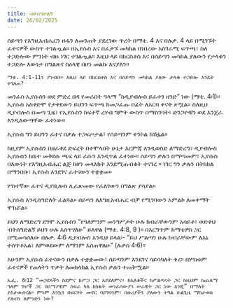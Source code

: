 ```yaml
---
title: ብትሰግድልኝ
date: 26/02/2025
---
```


ሰይጣን የእግዚአብሔርን ዙፋን ለመንጠቅ ያደረገው ጥረት በማቴ. 4 እና በሉቃ. 4 ላይ በሚገኙት ፈተናዎች ውስጥ ተገልጧል። በኢየሱስ እና በፈታኙ መካከል በነበረው አስገራሚ ፍጥጫ፣ ስለ ተጋድሎው ምንነት ብዙ ነገር ተገልጧል። እዚህ ላይ በክርስቶስ እና በሰይጣን መካከል ያለውን የታላቁን ተጋድሎ እውነታ በግልጽና ስዕላዊ በሆነ መልኩ እናያለን።

`ማቴ. 4:1-11ን ያንብቡ። እዚህ ላይ በክርስቶስ እና በሰይጣን መካከል ያለው ታላቁ ተጋድሎ እንዴት ተገለጠ?`

መንፈስ ኢየሱስን ወደ ምድረ በዳ የመራበት ዓላማ “ከዲያብሎስ ይፈተን ዘንድ” ነው (ማቴ. 4፡1)። ኢየሱስ አስቀድሞ የታቀደውን ይህንን ፍጥጫ ከመጋፈጡ በፊት ለአርባ ቀናት ጾሟል። ስለዚህ ዲያብሎስ በመጣ ጊዜ፣ የኢየሱስን ከፍተኛ ረሃብ ግምት ውስጥ በማስገባት፣ ድንጋዮቹን ወደ እንጀራ እንዲለውጣቸው ፈተነው።

ኢየሱስ ግን ይህንን ፈተና በቃሉ ተጋፍጦታል፤ የሰይጣንም ተንኮል ከሽፏል።

ከዚያም ኢየሱስን በዘፈቀደ ድፍረት በተሞላበት ሁኔታ እርምጃ እንዲወስድ ለማድረግ፣ ዲያብሎስ ኢየሱስን ከቤተ መቅደሱ ጫፍ ላይ ራሱን እንዲጥል ፈተነው። ሰይጣን ቃሉን በማጣመም፣ ኢየሱስ በእውነት የእግዚአብሔር ልጅ ከሆነ መላእክት እንደሚጠብቁት ተናገረ ። ነገር ግን ቃሉን በትክክል በማንበቡ፣ ኢየሱስ እንደገና ፈተናውን ተቋቋመ።

ሦስተኛው ፈተና ዲያቢሎስ ሊፈጽመው የፈለገውን በግልጽ ያሳያል።

ኢየሱስ እንዲሰግድለት ፈልጓል። ሰይጣን ለእግዚአብሔር ብቻ የሚገባውን አምልኮ ለመቀማት ሞክሯል።

ይህን ለማድረግ ደግሞ ኢየሱስን “የዓለምንም መንግሥታት ሁሉ ክብራቸውንም አሳይቶ፣ ወድቀህ ብትሰግድልኝ ይህን ሁሉ እሰጥሃለሁ” ይለዋል (ማቴ. 4:8, 9 )። በእርግጥም ከማቴዎስ ጋር በሚመሳሰለው በሉቃ. 4፡6 ዲያብሎስ እንዲህ ይላል፡- “ይህ ሥልጣን ሁሉ ክብራቸውም ለእኔ ተሰጥቶአል፣ ለምወደውም ለማንም እሰጠዋለሁ” (ሉቃስ 4፡6)።

አሁንም ኢየሱስ ፈተናውን በቃሉ ተቋቋመው፤ ሰይጣንም እንደገና ሳይሳካለት ቀረ። በሦስቱም ፈተናዎች የጠላትን ጥቃት ለመከላከል ኢየሱስ ቃሉን ተጠቅሟል።

`ኤፌ. 6፡12 “መጋደላችን ከደምና ከሥጋ ጋር አይደለምና፥ ከአለቆችና ከሥልጣናት ጋር ከዚህም ከጨለማ ዓለም ገዦች ጋር በሰማያዊም ስፍራ ካለ ከክፋት መንፈሳውያን ሠራዊት ጋር ነው እንጂ” በማለት ያስታውሰናል። ምንም እንኳን በፍርሃት መኖር ባይገባንም፣ በዙሪያችን ያለውን ትግል ሁልጊዜ ማስታወስ ያለብን ለምንድን ነው?`